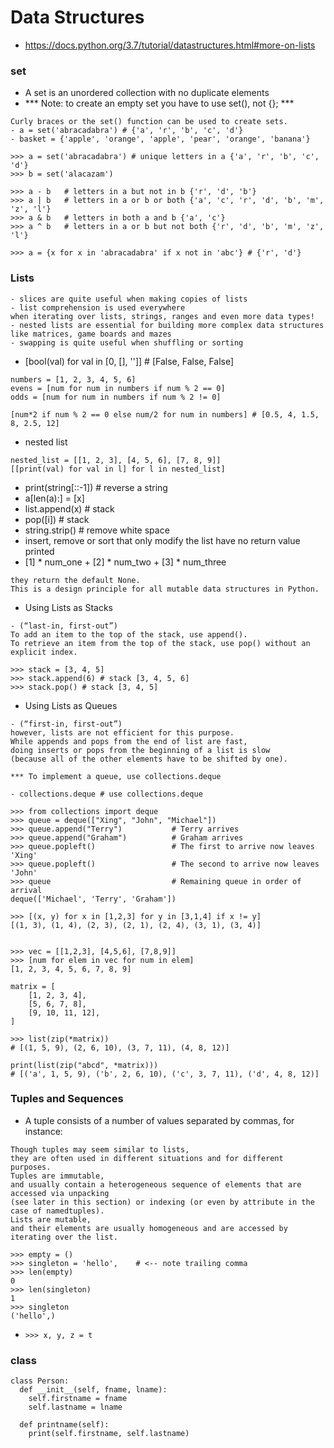 # Data Structures
- https://docs.python.org/3.7/tutorial/datastructures.html#more-on-lists

### set
- A set is an unordered collection with no duplicate elements
- *** Note: to create an empty set you have to use set(), not {}; ***

```
Curly braces or the set() function can be used to create sets.
- a = set('abracadabra') # {'a', 'r', 'b', 'c', 'd'}
- basket = {'apple', 'orange', 'apple', 'pear', 'orange', 'banana'}
```
```
>>> a = set('abracadabra') # unique letters in a {'a', 'r', 'b', 'c', 'd'}
>>> b = set('alacazam')   

>>> a - b   # letters in a but not in b {'r', 'd', 'b'}
>>> a | b   # letters in a or b or both {'a', 'c', 'r', 'd', 'b', 'm', 'z', 'l'}
>>> a & b   # letters in both a and b {'a', 'c'}
>>> a ^ b   # letters in a or b but not both {'r', 'd', 'b', 'm', 'z', 'l'}

>>> a = {x for x in 'abracadabra' if x not in 'abc'} # {'r', 'd'}
```

### Lists
```
- slices are quite useful when making copies of lists
- list comprehension is used everywhere 
when iterating over lists, strings, ranges and even more data types!
- nested lists are essential for building more complex data structures 
like matrices, game boards and mazes
- swapping is quite useful when shuffling or sorting
```
- [bool(val) for val in [0, [], '']] # [False, False, False]
```
numbers = [1, 2, 3, 4, 5, 6]
evens = [num for num in numbers if num % 2 == 0]
odds = [num for num in numbers if num % 2 != 0]

[num*2 if num % 2 == 0 else num/2 for num in numbers] # [0.5, 4, 1.5, 8, 2.5, 12]
```
- nested list
```
nested_list = [[1, 2, 3], [4, 5, 6], [7, 8, 9]]
[[print(val) for val in l] for l in nested_list]
```
- print(string[::-1]) # reverse a string
- a[len(a):] = [x]
- list.append(x) # stack
- pop([i])  # stack
- string.strip() # remove white space
- insert, remove or sort that only modify the list have no return value printed
- [1] * num_one + [2] * num_two + [3] * num_three
```
they return the default None. 
This is a design principle for all mutable data structures in Python.
```
- Using Lists as Stacks
```
- (“last-in, first-out”)
To add an item to the top of the stack, use append(). 
To retrieve an item from the top of the stack, use pop() without an explicit index.
```
```
>>> stack = [3, 4, 5]
>>> stack.append(6) # stack [3, 4, 5, 6]
>>> stack.pop() # stack [3, 4, 5]
```

- Using Lists as Queues
```
- (“first-in, first-out”)
however, lists are not efficient for this purpose. 
While appends and pops from the end of list are fast, 
doing inserts or pops from the beginning of a list is slow 
(because all of the other elements have to be shifted by one).

*** To implement a queue, use collections.deque
```
```
- collections.deque # use collections.deque

>>> from collections import deque
>>> queue = deque(["Xing", "John", "Michael"])
>>> queue.append("Terry")           # Terry arrives
>>> queue.append("Graham")          # Graham arrives
>>> queue.popleft()                 # The first to arrive now leaves
'Xing'
>>> queue.popleft()                 # The second to arrive now leaves
'John'
>>> queue                           # Remaining queue in order of arrival
deque(['Michael', 'Terry', 'Graham'])

```
```
>>> [(x, y) for x in [1,2,3] for y in [3,1,4] if x != y]
[(1, 3), (1, 4), (2, 3), (2, 1), (2, 4), (3, 1), (3, 4)]


>>> vec = [[1,2,3], [4,5,6], [7,8,9]]
>>> [num for elem in vec for num in elem]
[1, 2, 3, 4, 5, 6, 7, 8, 9]
```
```
matrix = [
    [1, 2, 3, 4],
    [5, 6, 7, 8],
    [9, 10, 11, 12],
]

>>> list(zip(*matrix))
# [(1, 5, 9), (2, 6, 10), (3, 7, 11), (4, 8, 12)]

print(list(zip("abcd", *matrix)))
# [('a', 1, 5, 9), ('b', 2, 6, 10), ('c', 3, 7, 11), ('d', 4, 8, 12)]

```
### Tuples and Sequences

- A tuple consists of a number of values separated by commas, for instance:
```
Though tuples may seem similar to lists, 
they are often used in different situations and for different purposes. 
Tuples are immutable, 
and usually contain a heterogeneous sequence of elements that are accessed via unpacking 
(see later in this section) or indexing (or even by attribute in the case of namedtuples). 
Lists are mutable, 
and their elements are usually homogeneous and are accessed by iterating over the list.
```
```
>>> empty = ()
>>> singleton = 'hello',    # <-- note trailing comma
>>> len(empty)
0
>>> len(singleton)
1
>>> singleton
('hello',)
```
- ```>>> x, y, z = t```

### class
```
class Person:
  def __init__(self, fname, lname):
    self.firstname = fname
    self.lastname = lname

  def printname(self):
    print(self.firstname, self.lastname)
 ```
